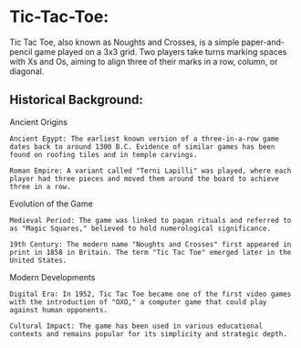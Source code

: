 # Tic-Tac-Toe:

Tic Tac Toe, also known as Noughts and Crosses, is a simple paper-and-pencil game played on a 3x3 grid. Two players take turns marking spaces with Xs and Os, aiming to align three of their marks in a row, column, or diagonal.

## Historical Background:

Ancient Origins

    Ancient Egypt: The earliest known version of a three-in-a-row game dates back to around 1300 B.C. Evidence of similar games has been found on roofing tiles and in temple carvings.

    Roman Empire: A variant called "Terni Lapilli" was played, where each player had three pieces and moved them around the board to achieve three in a row.

Evolution of the Game

    Medieval Period: The game was linked to pagan rituals and referred to as "Magic Squares," believed to hold numerological significance.

    19th Century: The modern name "Noughts and Crosses" first appeared in print in 1858 in Britain. The term "Tic Tac Toe" emerged later in the United States.

Modern Developments

    Digital Era: In 1952, Tic Tac Toe became one of the first video games with the introduction of "OXO," a computer game that could play against human opponents.

    Cultural Impact: The game has been used in various educational contexts and remains popular for its simplicity and strategic depth.